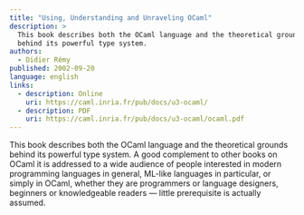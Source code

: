```yaml
---
title: "Using, Understanding and Unraveling OCaml"
description: >
  This book describes both the OCaml language and the theoretical grounds
  behind its powerful type system.
authors:
  - Didier Rémy
published: 2002-09-20
language: english
links:
  - description: Online
    uri: https://caml.inria.fr/pub/docs/u3-ocaml/
  - description: PDF
    uri: https://caml.inria.fr/pub/docs/u3-ocaml/ocaml.pdf
---
```


This book describes both the OCaml language and the theoretical grounds
behind its powerful type system. A good complement to other books on
OCaml it is addressed to a wide audience of people interested in modern programming languages in general, ML-like languages in particular, or simply in OCaml, whether they are programmers or language designers, beginners or knowledgeable readers — little prerequisite is actually assumed.
